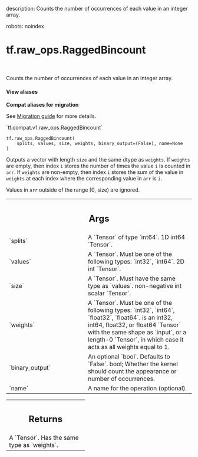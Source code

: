 description: Counts the number of occurrences of each value in an integer array.

robots: noindex

# tf.raw_ops.RaggedBincount

<!-- Insert buttons and diff -->

<table class="tfo-notebook-buttons tfo-api nocontent" align="left">

</table>



Counts the number of occurrences of each value in an integer array.

<section class="expandable">
  <h4 class="showalways">View aliases</h4>
  <p>
<b>Compat aliases for migration</b>
<p>See
<a href="https://www.tensorflow.org/guide/migrate">Migration guide</a> for
more details.</p>
<p>`tf.compat.v1.raw_ops.RaggedBincount`</p>
</p>
</section>

<pre class="devsite-click-to-copy prettyprint lang-py tfo-signature-link">
<code>tf.raw_ops.RaggedBincount(
    splits, values, size, weights, binary_output=(False), name=None
)
</code></pre>



<!-- Placeholder for "Used in" -->

Outputs a vector with length `size` and the same dtype as `weights`. If
`weights` are empty, then index `i` stores the number of times the value `i` is
counted in `arr`. If `weights` are non-empty, then index `i` stores the sum of
the value in `weights` at each index where the corresponding value in `arr` is
`i`.

Values in `arr` outside of the range [0, size) are ignored.

<!-- Tabular view -->
 <table class="responsive fixed orange">
<colgroup><col width="214px"><col></colgroup>
<tr><th colspan="2"><h2 class="add-link">Args</h2></th></tr>

<tr>
<td>
`splits`
</td>
<td>
A `Tensor` of type `int64`. 1D int64 `Tensor`.
</td>
</tr><tr>
<td>
`values`
</td>
<td>
A `Tensor`. Must be one of the following types: `int32`, `int64`.
2D int `Tensor`.
</td>
</tr><tr>
<td>
`size`
</td>
<td>
A `Tensor`. Must have the same type as `values`.
non-negative int scalar `Tensor`.
</td>
</tr><tr>
<td>
`weights`
</td>
<td>
A `Tensor`. Must be one of the following types: `int32`, `int64`, `float32`, `float64`.
is an int32, int64, float32, or float64 `Tensor` with the same
shape as `input`, or a length-0 `Tensor`, in which case it acts as all weights
equal to 1.
</td>
</tr><tr>
<td>
`binary_output`
</td>
<td>
An optional `bool`. Defaults to `False`.
bool; Whether the kernel should count the appearance or number of occurrences.
</td>
</tr><tr>
<td>
`name`
</td>
<td>
A name for the operation (optional).
</td>
</tr>
</table>



<!-- Tabular view -->
 <table class="responsive fixed orange">
<colgroup><col width="214px"><col></colgroup>
<tr><th colspan="2"><h2 class="add-link">Returns</h2></th></tr>
<tr class="alt">
<td colspan="2">
A `Tensor`. Has the same type as `weights`.
</td>
</tr>

</table>

